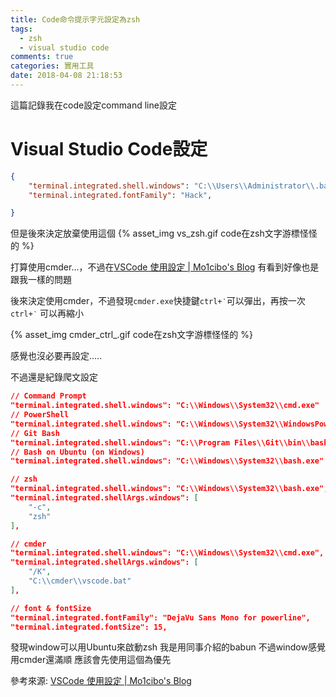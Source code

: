 ```yaml
---
title: Code命令提示字元設定為zsh
tags:
  - zsh
  - visual studio code
comments: true
categories: 實用工具
date: 2018-04-08 21:18:53
---
```



這篇記錄我在code設定command line設定
<!--more-->

# Visual Studio Code設定

```json
{
    "terminal.integrated.shell.windows": "C:\\Users\\Administrator\\.babun\\cygwin\\bin\\zsh.exe",
    "terminal.integrated.fontFamily": "Hack",

}
```

但是後來決定放棄使用這個
{% asset_img vs_zsh.gif code在zsh文字游標怪怪的 %}

打算使用cmder...，不過在[VSCode 使用設定 | Mo1cibo's Blog](https://mousyball.github.io/2018/02/12/my-vscode-setting/#Integrated-Terminal)
有看到好像也是跟我一樣的問題


後來決定使用cmder，不過發現`cmder.exe`快捷鍵`ctrl+‵`可以彈出，再按一次`ctrl+‵`
可以再縮小

{% asset_img cmder_ctrl_.gif code在zsh文字游標怪怪的 %}

感覺也沒必要再設定.....

不過還是紀錄爬文設定
```json
// Command Prompt
"terminal.integrated.shell.windows": "C:\\Windows\\System32\\cmd.exe"
// PowerShell
"terminal.integrated.shell.windows": "C:\\Windows\\System32\\WindowsPowerShell\\v1.0\\powershell.exe"
// Git Bash
"terminal.integrated.shell.windows": "C:\\Program Files\\Git\\bin\\bash.exe"
// Bash on Ubuntu (on Windows)
"terminal.integrated.shell.windows": "C:\\Windows\\System32\\bash.exe"

// zsh
"terminal.integrated.shell.windows": "C:\\Windows\\System32\\bash.exe",
"terminal.integrated.shellArgs.windows": [
    "-c",
    "zsh"
],

// cmder
"terminal.integrated.shell.windows": "C:\\Windows\\System32\\cmd.exe",
"terminal.integrated.shellArgs.windows": [
    "/K",
    "C:\\cmder\\vscode.bat"
],

// font & fontSize
"terminal.integrated.fontFamily": "DejaVu Sans Mono for powerline",
"terminal.integrated.fontSize": 15,
```

發現window可以用Ubuntu來啟動zsh
我是用同事介紹的babun
不過window感覺用cmder還滿順
應該會先使用這個為優先

參考來源:
[VSCode 使用設定 | Mo1cibo's Blog](https://mousyball.github.io/2018/02/12/my-vscode-setting/#Integrated-Terminal)